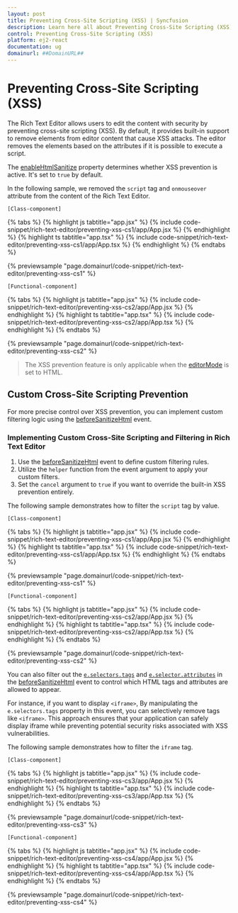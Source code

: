 ```yaml
---
layout: post
title: Preventing Cross-Site Scripting (XSS) | Syncfusion
description: Learn here all about Preventing Cross-Site Scripting (XSS) in Syncfusion React Rich Text Editor component of Syncfusion Essential JS 2 and more.
control: Preventing Cross-Site Scripting (XSS)
platform: ej2-react
documentation: ug
domainurl: ##DomainURL##
---
```


# Preventing Cross-Site Scripting (XSS)

The Rich Text Editor allows users to edit the content with security by preventing cross-site scripting (XSS). By default, it provides built-in support to remove elements from editor content that cause XSS attacks. The editor removes the elements based on the attributes if it is possible to execute a script.

The [enableHtmlSanitize](https://ej2.syncfusion.com/react/documentation/api/rich-text-editor/#enablehtmlsanitizer) property determines whether XSS prevention is active. It's set to `true` by default.

In the following sample, we removed the `script` tag and `onmouseover` attribute from the content of the Rich Text Editor.

`[Class-component]`

{% tabs %}
{% highlight js tabtitle="app.jsx" %}
{% include code-snippet/rich-text-editor/preventing-xss-cs1/app/App.jsx %}
{% endhighlight %}
{% highlight ts tabtitle="app.tsx" %}
{% include code-snippet/rich-text-editor/preventing-xss-cs1/app/App.tsx %}
{% endhighlight %}
{% endtabs %}

 {% previewsample "page.domainurl/code-snippet/rich-text-editor/preventing-xss-cs1" %}

`[Functional-component]`

{% tabs %}
{% highlight js tabtitle="app.jsx" %}
{% include code-snippet/rich-text-editor/preventing-xss-cs2/app/App.jsx %}
{% endhighlight %}
{% highlight ts tabtitle="app.tsx" %}
{% include code-snippet/rich-text-editor/preventing-xss-cs2/app/App.tsx %}
{% endhighlight %}
{% endtabs %}

 {% previewsample "page.domainurl/code-snippet/rich-text-editor/preventing-xss-cs2" %}

> The XSS prevention feature is only applicable when the [editorMode](https://ej2.syncfusion.com/react/documentation/api/rich-text-editor#editormode) is set to HTML.

## Custom Cross-Site Scripting Prevention

For more precise control over XSS prevention, you can implement custom filtering logic using the [beforeSanitizeHtml](https://ej2.syncfusion.com/react/documentation/api/rich-text-editor/#beforesanitizehtml) event.

### Implementing Custom Cross-Site Scripting and Filtering in Rich Text Editor

1. Use the [beforeSanitizeHtml](https://ej2.syncfusion.com/react/documentation/api/rich-text-editor/#beforesanitizehtml) event to define custom filtering rules.
2. Utilize the `helper` function from the event argument to apply your custom filters.
3. Set the `cancel` argument to `true` if you want to override the built-in XSS prevention entirely.

The following sample demonstrates how to filter the `script` tag by value.

`[Class-component]`

{% tabs %}
{% highlight js tabtitle="app.jsx" %}
{% include code-snippet/rich-text-editor/preventing-xss-cs1/app/App.jsx %}
{% endhighlight %}
{% highlight ts tabtitle="app.tsx" %}
{% include code-snippet/rich-text-editor/preventing-xss-cs1/app/App.tsx %}
{% endhighlight %}
{% endtabs %}

 {% previewsample "page.domainurl/code-snippet/rich-text-editor/preventing-xss-cs1" %}

`[Functional-component]`

{% tabs %}
{% highlight js tabtitle="app.jsx" %}
{% include code-snippet/rich-text-editor/preventing-xss-cs2/app/App.jsx %}
{% endhighlight %}
{% highlight ts tabtitle="app.tsx" %}
{% include code-snippet/rich-text-editor/preventing-xss-cs2/app/App.tsx %}
{% endhighlight %}
{% endtabs %}

 {% previewsample "page.domainurl/code-snippet/rich-text-editor/preventing-xss-cs2" %}

You can also filter out the [`e.selectors.tags`](https://ej2.syncfusion.com/react/documentation/api/rich-text-editor/sanitizeSelectors/#tags) and [`e.selector.attributes`](https://ej2.syncfusion.com/react/documentation/api/rich-text-editor/sanitizeSelectors/#attributes) in the [beforeSanitizeHtml](https://ej2.syncfusion.com/react/documentation/api/rich-text-editor/#beforesanitizehtml) event to control which HTML tags and attributes are allowed to appear. 

For instance, if you want to display `<iframe>`, By manipulating the `e.selectors.tags` property in this event, you can selectively remove tags like `<iframe>`. This approach ensures that your application can safely display iframe while preventing potential security risks associated with XSS vulnerabilities.

The following sample demonstrates how to filter the `iframe` tag.

`[Class-component]`

{% tabs %}
{% highlight js tabtitle="app.jsx" %}
{% include code-snippet/rich-text-editor/preventing-xss-cs3/app/App.jsx %}
{% endhighlight %}
{% highlight ts tabtitle="app.tsx" %}
{% include code-snippet/rich-text-editor/preventing-xss-cs3/app/App.tsx %}
{% endhighlight %}
{% endtabs %}

 {% previewsample "page.domainurl/code-snippet/rich-text-editor/preventing-xss-cs3" %}

`[Functional-component]`

{% tabs %}
{% highlight js tabtitle="app.jsx" %}
{% include code-snippet/rich-text-editor/preventing-xss-cs4/app/App.jsx %}
{% endhighlight %}
{% highlight ts tabtitle="app.tsx" %}
{% include code-snippet/rich-text-editor/preventing-xss-cs4/app/App.tsx %}
{% endhighlight %}
{% endtabs %}

 {% previewsample "page.domainurl/code-snippet/rich-text-editor/preventing-xss-cs4" %}